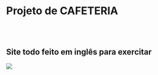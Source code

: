 <h1> Projeto de CAFETERIA </h1>
<br>
<br>
<h2> Site todo feito em inglês para exercitar</h2>
<img src="https://github.com/user-attachments/assets/ff3e0396-11ad-4759-8c16-123a4a54e54f"/> 

